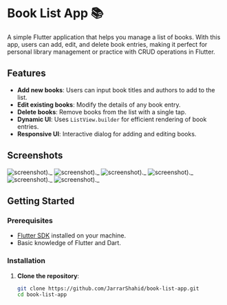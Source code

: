 # Book List App 📚

A simple Flutter application that helps you manage a list of books. With this app, users can add, edit, and delete book entries, making it perfect for personal library management or practice with CRUD operations in Flutter.

## Features

- **Add new books**: Users can input book titles and authors to add to the list.
- **Edit existing books**: Modify the details of any book entry.
- **Delete books**: Remove books from the list with a single tap.
- **Dynamic UI**: Uses `ListView.builder` for efficient rendering of book entries.
- **Responsive UI**: Interactive dialog for adding and editing books.

## Screenshots

 ![screenshot](https://github.com/JarrarShahid/book-list/blob/main/Assets/add.jpg))._
 ![screenshot](https://github.com/JarrarShahid/book-list/blob/main/Assets/created.jpg))._
 ![screenshot](https://github.com/JarrarShahid/book-list/blob/main/Assets/deleted.jpg))._
 ![screenshot](https://github.com/JarrarShahid/book-list/blob/main/Assets/orignal.jpg))._
 ![screenshot](https://github.com/JarrarShahid/book-list/blob/main/Assets/update.jpg))._
 ![screenshot](https://github.com/JarrarShahid/book-list/blob/main/Assets/update.jpg))._

## Getting Started

### Prerequisites

- [Flutter SDK](https://flutter.dev/docs/get-started/install) installed on your machine.
- Basic knowledge of Flutter and Dart.

### Installation

1. **Clone the repository**:
   ```bash
   git clone https://github.com/JarrarShahid/book-list-app.git
   cd book-list-app
